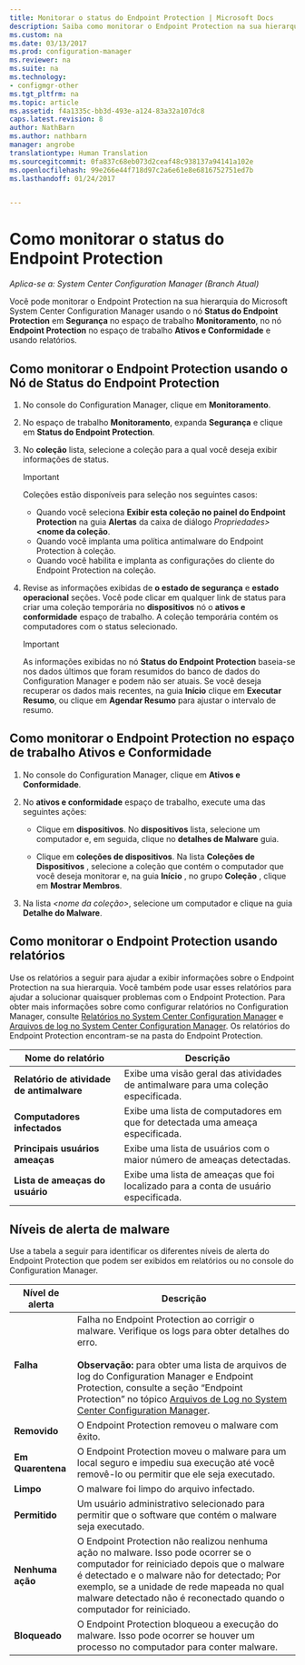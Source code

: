```yaml
---
title: Monitorar o status do Endpoint Protection | Microsoft Docs
description: Saiba como monitorar o Endpoint Protection na sua hierarquia do System Center Configuration Manager.
ms.custom: na
ms.date: 03/13/2017
ms.prod: configuration-manager
ms.reviewer: na
ms.suite: na
ms.technology:
- configmgr-other
ms.tgt_pltfrm: na
ms.topic: article
ms.assetid: f4a1335c-bb3d-493e-a124-83a32a107dc8
caps.latest.revision: 8
author: NathBarn
ms.author: nathbarn
manager: angrobe
translationtype: Human Translation
ms.sourcegitcommit: 0fa837c68eb073d2ceaf48c938137a94141a102e
ms.openlocfilehash: 99e266e44f718d97c2a6e61e8e6816752751ed7b
ms.lasthandoff: 01/24/2017


---
```

# <a name="how-to-monitor-endpoint-protection-status"></a>Como monitorar o status do Endpoint Protection

*Aplica-se a: System Center Configuration Manager (Branch Atual)*

Você pode monitorar o Endpoint Protection na sua hierarquia do Microsoft System Center Configuration Manager usando o nó **Status do Endpoint Protection** em **Segurança** no espaço de trabalho **Monitoramento**, no nó **Endpoint Protection** no espaço de trabalho **Ativos e Conformidade** e usando relatórios.  

##  <a name="BKMK_1"></a> Como monitorar o Endpoint Protection usando o Nó de Status do Endpoint Protection  

1.  No console do Configuration Manager, clique em **Monitoramento**.  

2.  No espaço de trabalho **Monitoramento**, expanda **Segurança** e clique em **Status do Endpoint Protection**.  

3.  No **coleção** lista, selecione a coleção para a qual você deseja exibir informações de status.  

    > [!IMPORTANT]  
    >  Coleções estão disponíveis para seleção nos seguintes casos:  
    >   
    >  -   Quando você seleciona **Exibir esta coleção no painel do Endpoint Protection** na guia **Alertas** da caixa de diálogo *Propriedades\>***<nome da coleção**.  
    > -   Quando você implanta uma política antimalware do Endpoint Protection à coleção.  
    > -   Quando você habilita e implanta as configurações do cliente do Endpoint Protection na coleção.  

4.  Revise as informações exibidas de **o estado de segurança** e **estado operacional** seções. Você pode clicar em qualquer link de status para criar uma coleção temporária no **dispositivos** nó o **ativos e conformidade** espaço de trabalho. A coleção temporária contém os computadores com o status selecionado.  

    > [!IMPORTANT]  
    >  As informações exibidas no nó **Status do Endpoint Protection** baseia-se nos dados últimos que foram resumidos do banco de dados do Configuration Manager e podem não ser atuais. Se você deseja recuperar os dados mais recentes, na guia **Início** clique em **Executar Resumo**, ou clique em **Agendar Resumo** para ajustar o intervalo de resumo.  

##  <a name="BKMK_2"></a> Como monitorar o Endpoint Protection no espaço de trabalho Ativos e Conformidade  

1.  No console do Configuration Manager, clique em **Ativos e Conformidade**.  

2.  No **ativos e conformidade** espaço de trabalho, execute uma das seguintes ações:  

    -   Clique em **dispositivos**. No **dispositivos** lista, selecione um computador e, em seguida, clique no **detalhes de Malware** guia.  

    -   Clique em **coleções de dispositivos**. Na lista **Coleções de Dispositivos** , selecione a coleção que contém o computador que você deseja monitorar e, na guia **Início** , no grupo **Coleção** , clique em **Mostrar Membros**.  

3.  Na lista *<nome da coleção\>*, selecione um computador e clique na guia **Detalhe do Malware**.  

##  <a name="BKMK_3"></a> Como monitorar o Endpoint Protection usando relatórios  
 Use os relatórios a seguir para ajudar a exibir informações sobre o Endpoint Protection na sua hierarquia. Você também pode usar esses relatórios para ajudar a solucionar quaisquer problemas com o Endpoint Protection. Para obter mais informações sobre como configurar relatórios no Configuration Manager, consulte [Relatórios no System Center Configuration Manager](../../core/servers/manage/reporting.md) e [Arquivos de log no System Center Configuration Manager](../../core/plan-design/hierarchy/log-files.md). Os relatórios do Endpoint Protection encontram-se na pasta do Endpoint Protection.  

|Nome do relatório|Descrição|  
|-----------------|-----------------|  
|**Relatório de atividade de antimalware**|Exibe uma visão geral das atividades de antimalware para uma coleção especificada.|  
|**Computadores infectados**|Exibe uma lista de computadores em que for detectada uma ameaça especificada.|  
|**Principais usuários ameaças**|Exibe uma lista de usuários com o maior número de ameaças detectadas.|  
|**Lista de ameaças do usuário**|Exibe uma lista de ameaças que foi localizado para a conta de usuário especificada.|  

## <a name="malware-alert-levels"></a>Níveis de alerta de malware  
 Use a tabela a seguir para identificar os diferentes níveis de alerta do Endpoint Protection que podem ser exibidos em relatórios ou no console do Configuration Manager.  

|Nível de alerta|Descrição|  
|-----------------|-----------------|  
|**Falha**|Falha no Endpoint Protection ao corrigir o malware. Verifique os logs para obter detalhes do erro.<br /><br /> **Observação:** para obter uma lista de arquivos de log do Configuration Manager e Endpoint Protection, consulte a seção “Endpoint Protection” no tópico [Arquivos de Log no System Center Configuration Manager](../../core/plan-design/hierarchy/log-files.md).|  
|**Removido**|O Endpoint Protection removeu o malware com êxito.|  
|**Em Quarentena**|O Endpoint Protection moveu o malware para um local seguro e impediu sua execução até você removê-lo ou permitir que ele seja executado.|  
|**Limpo**|O malware foi limpo do arquivo infectado.|  
|**Permitido**|Um usuário administrativo selecionado para permitir que o software que contém o malware seja executado.|  
|**Nenhuma ação**|O Endpoint Protection não realizou nenhuma ação no malware. Isso pode ocorrer se o computador for reiniciado depois que o malware é detectado e o malware não for detectado; Por exemplo, se a unidade de rede mapeada no qual malware detectado não é reconectado quando o computador for reiniciado.|  
|**Bloqueado**|O Endpoint Protection bloqueou a execução do malware. Isso pode ocorrer se houver um processo no computador para conter malware.|

